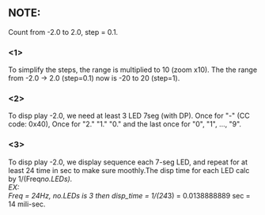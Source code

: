 ## NOTE:
Count from -2.0 to 2.0, step = 0.1.
### <1>
To simplify the steps, the range is multiplied to 10 (zoom x10).
The the range from -2.0 -> 2.0 (step=0.1) now is -20 to 20 (step=1).
### <2>
To disp play -2.0, we need at least 3 LED 7seg (with DP). Once for "-" (CC code: 0x40), Once for "2." "1." "0." and the last once for "0", "1", ..., "9".
### <3>
To disp play -2.0, we display sequence each 7-seg LED, and repeat for at least 24 time in sec to make sure moothly.The disp time for each LED calc by 1/(Freq*no.LEDs).
<br>
EX:<br>
Freq = 24Hz, no.LEDs is 3 then disp_time = 1/(24*3) = 0.0138888889 sec = 14 mili-sec.